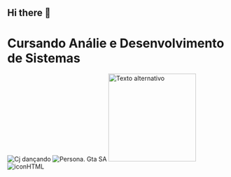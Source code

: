 ## Hi there 👋

# Cursando Análie e Desenvolvimento de Sistemas
![Cj dançando](https://media.tenor.com/94EqbnFW_4QAAAAi/cj-dan%C3%A7ando-dancing.gif)
![Persona. Gta SA](https://media.tenor.com/03h-1rm2SwYAAAAi/keyvon-crawford-kilo-tray-ballas.gif)
<img src="https://media.tenor.com/94EqbnFW_4QAAAAi/cj-dan%C3%A7ando-dancing.gif" alt="Texto alternativo" width="200px" height="200px">
![iconHTML](https://github.com/user-attachments/assets/8e7f1ae2-e9c6-437d-9761-047b4f68f6fe)

<!--
**jaovls/jaovls** is a ✨ _special_ ✨ repository because its `README.md` (this file) appears on your GitHub profile.

Here are some ideas to get you started:

- 🔭 I’m currently working on ...
- 🌱 I’m currently learning ...
- 👯 I’m looking to collaborate on ...
- 🤔 I’m looking for help with ...
- 💬 Ask me about ...
- 📫 How to reach me: ...
- 😄 Pronouns: ...
- ⚡ Fun fact: ...
-->
